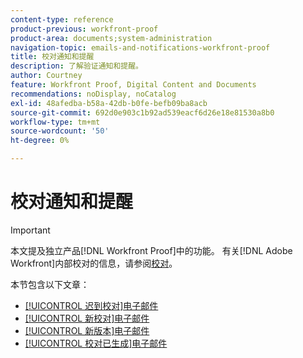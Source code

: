 ```yaml
---
content-type: reference
product-previous: workfront-proof
product-area: documents;system-administration
navigation-topic: emails-and-notifications-workfront-proof
title: 校对通知和提醒
description: 了解验证通知和提醒。
author: Courtney
feature: Workfront Proof, Digital Content and Documents
recommendations: noDisplay, noCatalog
exl-id: 48afedba-b58a-42db-b0fe-befb09ba8acb
source-git-commit: 692d0e903c1b92ad539eacf6d26e18e81530a8b0
workflow-type: tm+mt
source-wordcount: '50'
ht-degree: 0%

---
```


# 校对通知和提醒

>[!IMPORTANT]
>
>本文提及独立产品[!DNL Workfront Proof]中的功能。 有关[!DNL Adobe Workfront]内部校对的信息，请参阅[校对](../../../review-and-approve-work/proofing/proofing.md)。

本节包含以下文章：

* [[!UICONTROL 迟到校对]电子邮件](../../../workfront-proof/wp-emailsntfctns/proof-notifications-and-reminders/late-proof-email.md)
* [[!UICONTROL 新校对]电子邮件](../../../workfront-proof/wp-emailsntfctns/proof-notifications-and-reminders/new-proof-email.md)
* [[!UICONTROL 新版本]电子邮件](../../../workfront-proof/wp-emailsntfctns/proof-notifications-and-reminders/new-version-email.md)
* [[!UICONTROL 校对已生成]电子邮件](../../../workfront-proof/wp-emailsntfctns/proof-notifications-and-reminders/proof-made-email.md)
